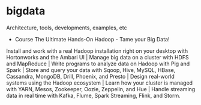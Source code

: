 # bigdata
Architecture, tools, developments, examples, etc

* Course The Ultimate Hands-On Hadoop - Tame your Big Data!

Install and work with a real Hadoop installation right on your desktop with Hortonworks and the Ambari UI |
Manage big data on a cluster with HDFS and MapReduce |
Write programs to analyze data on Hadoop with Pig and Spark |
Store and query your data with Sqoop, Hive, MySQL, HBase, Cassandra, MongoDB, Drill, Phoenix, and Presto |
Design real-world systems using the Hadoop ecosystem |
Learn how your cluster is managed with YARN, Mesos, Zookeeper, Oozie, Zeppelin, and Hue |
Handle streaming data in real time with Kafka, Flume, Spark Streaming, Flink, and Storm.

